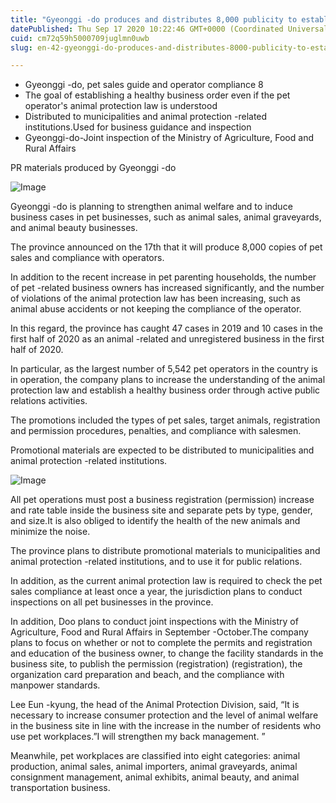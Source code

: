 ```yaml
---
title: "Gyeonggi -do produces and distributes 8,000 publicity to establish a “healthy pet business order”"
datePublished: Thu Sep 17 2020 10:22:46 GMT+0000 (Coordinated Universal Time)
cuid: cm72q59h5000709juglmn0uwb
slug: en-42-gyeonggi-do-produces-and-distributes-8000-publicity-to-establish-a-healthy-pet-business-order

---
```



- Gyeonggi -do, pet sales guide and operator compliance 8
- The goal of establishing a healthy business order even if the pet operator's animal protection law is understood
- Distributed to municipalities and animal protection -related institutions.Used for business guidance and inspection
- Gyeonggi-do-Joint inspection of the Ministry of Agriculture, Food and Rural Affairs

PR materials produced by Gyeonggi -do

![Image](https://cdn.hashnode.com/res/hashnode/image/upload/v1739413930442/07828d19-3f68-48e1-b9dd-cf55befb27b0.jpeg)

Gyeonggi -do is planning to strengthen animal welfare and to induce business cases in pet businesses, such as animal sales, animal graveyards, and animal beauty businesses.

The province announced on the 17th that it will produce 8,000 copies of pet sales and compliance with operators.

In addition to the recent increase in pet parenting households, the number of pet -related business owners has increased significantly, and the number of violations of the animal protection law has been increasing, such as animal abuse accidents or not keeping the compliance of the operator.

In this regard, the province has caught 47 cases in 2019 and 10 cases in the first half of 2020 as an animal -related and unregistered business in the first half of 2020.

In particular, as the largest number of 5,542 pet operators in the country is in operation, the company plans to increase the understanding of the animal protection law and establish a healthy business order through active public relations activities.

The promotions included the types of pet sales, target animals, registration and permission procedures, penalties, and compliance with salesmen.

Promotional materials are expected to be distributed to municipalities and animal protection -related institutions.

![Image](https://cdn.hashnode.com/res/hashnode/image/upload/v1739413932815/63313082-d488-41b9-86e6-b48a6ca93a35.jpeg)

All pet operations must post a business registration (permission) increase and rate table inside the business site and separate pets by type, gender, and size.It is also obliged to identify the health of the new animals and minimize the noise.

The province plans to distribute promotional materials to municipalities and animal protection -related institutions, and to use it for public relations.

In addition, as the current animal protection law is required to check the pet sales compliance at least once a year, the jurisdiction plans to conduct inspections on all pet businesses in the province.

In addition, Doo plans to conduct joint inspections with the Ministry of Agriculture, Food and Rural Affairs in September -October.The company plans to focus on whether or not to complete the permits and registration and education of the business owner, to change the facility standards in the business site, to publish the permission (registration) (registration), the organization card preparation and beach, and the compliance with manpower standards.

Lee Eun -kyung, the head of the Animal Protection Division, said, “It is necessary to increase consumer protection and the level of animal welfare in the business site in line with the increase in the number of residents who use pet workplaces.”I will strengthen my back management. ”

Meanwhile, pet workplaces are classified into eight categories: animal production, animal sales, animal importers, animal graveyards, animal consignment management, animal exhibits, animal beauty, and animal transportation business.